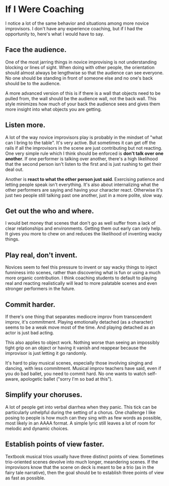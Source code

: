 # If I Were Coaching

I notice a lot of the same behavior and situations among more novice improvisors. I don't have any experience coaching, but if I had the opportunity to, here's what I would have to say.

## Face the audience.

One of the most jarring things in novice improvising is not understanding blocking or lines of sight. When doing with other people, the orientation should almost always be lengthwise so that the audience can see everyone. No one should be standing in front of someone else and no one's back should be to the audience.

A more advanced version of this is if there is a wall that objects need to be pulled from, the wall should be the audience wall, not the back wall. This style minimizes how much of your back the audience sees and gives them more insight into what objects you are getting.

## Listen more.

A lot of the way novice improvisors play is probably in the mindset of "what can I bring to the table". It's very active. But sometimes it can get off the rails if all the improvisors in the scene are just contributing but not reacting. One very simple rule which I think should be enforced is **don't talk over one another**. If one performer is talking over another, there's a high likelihood that the second person isn't listen to the first and is just rushing to get their deal out.

Another is **react to what the other person just said**. Exercising patience and letting people speak isn't everything. It's also about internalizing what the other performers are saying and having your character react. Otherwise it's just two people still talking past one another, just in a more polite, slow way.

## Get out the who and where.

I would bet money that scenes that don't go as well suffer from a lack of clear relationships and environments. Getting them out early can only help. It gives you more to chew on and reduces the likelihood of inventing wacky things.

## Play real, don't invent.

Novices seem to feel this pressure to invent or say wacky things to inject funniness into scenes, rather than discovering what is fun or using a much more organic contribution. I think coaching students to default to playing real and reacting realistically will lead to more palatable scenes and even stronger performers in the future.

## Commit harder.

If there's one thing that separates mediocre improv from transcendent improv, it's commitment. Playing emotionally detached \(as a character\) seems to be a weak move most of the time. And playing detached as an actor is just bad acting.

This also applies to object work. Nothing worse than seeing an impossibly tight grip on an object or having it vanish and reappear because the improvisor is just letting it go randomly.

It's hard to play musical scenes, especially those involving singing and dancing, with less commitment. Musical improv teachers have said, even if you do bad ballet, you need to commit hard. No one wants to watch self-aware, apologetic ballet \("sorry I'm so bad at this"\).

## Simplify your choruses.

A lot of people get into verbal diarrhea when they panic. This tick can be particularly unhelpful during the setting of a chorus. One challenge I like posing to people is how much can they sing with as few words as possible, most likely in an AAAA format. A simple lyric still leaves a lot of room for melodic and dynamic choices.

## Establish points of view faster.

Textbook musical trios usually have three distinct points of view. Sometimes trio-oriented scenes devolve into much longer, meandering scenes. If the improvisors know that the scene on deck is meant to be a trio \(as in the fairy tale narrative\), then the goal should be to establish three points of view as fast as possible.

